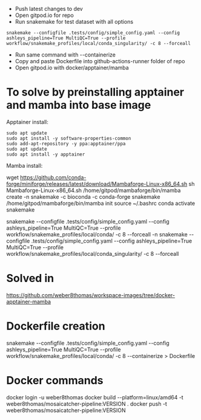 - Push latest changes to dev
- Open gitpod.io for repo
- Run snakemake for test dataset with all options

```
snakemake --configfile .tests/config/simple_config.yaml --config ashleys_pipeline=True MultiQC=True --profile workflow/snakemake_profiles/local/conda_singularity/ -c 8 --forceall
```

- Run same command with --containerize
- Copy and paste Dockerfile into github-actions-runner folder of repo
- Open gitpod.io with docker/apptainer/mamba

# To solve by preinstalling apptainer and mamba into base image

Apptainer install:

```
sudo apt update
sudo apt install -y software-properties-common
sudo add-apt-repository -y ppa:apptainer/ppa
sudo apt update
sudo apt install -y apptainer
```

Mamba install:

wget https://github.com/conda-forge/miniforge/releases/latest/download/Mambaforge-Linux-x86_64.sh
sh Mambaforge-Linux-x86_64.sh
/home/gitpod/mambaforge/bin/mamba create -n snakemake -c bioconda -c conda-forge snakemake
/home/gitpod/mambaforge/bin/mamba init
source ~/.bashrc
conda activate snakemake

snakemake --configfile .tests/config/simple_config.yaml --config ashleys_pipeline=True MultiQC=True --profile workflow/snakemake_profiles/local/conda/ -c 8 --forceall -n
snakemake --configfile .tests/config/simple_config.yaml --config ashleys_pipeline=True MultiQC=True --profile workflow/snakemake_profiles/local/conda_singularity/ -c 8 --forceall

# Solved in

https://github.com/weber8thomas/workspace-images/tree/docker-apptainer-mamba

# Dockerfile creation

snakemake --configfile .tests/config/simple_config.yaml --config ashleys_pipeline=True MultiQC=True --profile workflow/snakemake_profiles/local/conda/ -c 8 --containerize > Dockerfile

# Docker commands

docker login -u weber8thomas
docker build --platform=linux/amd64 -t weber8thomas/mosaicatcher-pipeline:VERSION .
docker push -t weber8thomas/mosaicatcher-pipeline:VERSION
